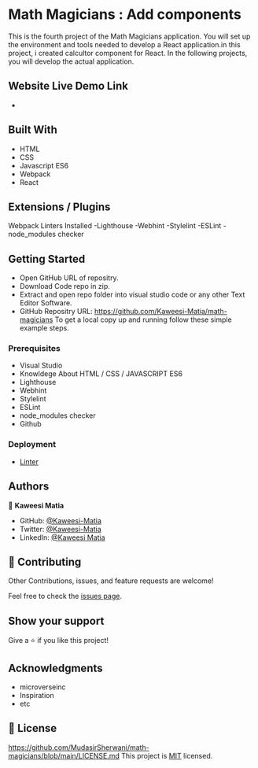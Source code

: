 # Math Magicians : Add components

This is the fourth project of the Math Magicians application. You will set up the environment and tools needed to develop a React application.in this project, i created calcultor component for React. In the following projects, you will develop the actual application.

## Website Live Demo Link

-
## Built With

- HTML
- CSS 
- Javascript ES6 
- Webpack
- React
## Extensions / Plugins

Webpack
Linters Installed
-Lighthouse
-Webhint
-Stylelint
-ESLint
-node_modules checker



## Getting Started
- Open GitHub URL of repositry.
- Download Code repo in zip.
- Extract and open repo folder into visual studio code or any other Text Editor Software.
- GitHub Repositry URL: https://github.com/Kaweesi-Matia/math-magicians
  To get a local copy up and running follow these simple example steps.


### Prerequisites
- Visual Studio
- Knowldege About HTML / CSS / JAVASCRIPT ES6
- Lighthouse
- Webhint
- Stylelint
- ESLint
- node_modules checker
- Github


### Deployment
- [Linter](https://github.com/microverseinc/linters-config/tree/master/html-css)


## Authors

👤 **Kaweesi Matia**

- GitHub: [@Kaweesi-Matia](https://github.com/Kaweesi-Matia/math-magicians)
- Twitter: [@Kaweesi-Matia](https://twitter.com/kaweesimatia)
- LinkedIn: [@Kaweesi Matia](https://www.linkedin.com/in/kaweesi-matia/)

## 🤝 Contributing

Other Contributions, issues, and feature requests are welcome!

Feel free to check the [issues page](../../issues/).

## Show your support

Give a ⭐️ if you like this project!

## Acknowledgments

- microverseinc
- Inspiration
- etc

## 📝 License
https://github.com/MudasirSherwani/math-magicians/blob/main/LICENSE.md
This project is [MIT](./MIT.md) licensed.
